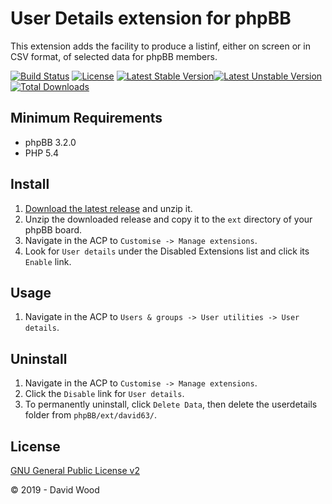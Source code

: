 # User Details extension for phpBB

This extension adds the facility to produce a listinf, either on screen or in CSV format, of selected data for phpBB members.

[![Build Status](https://travis-ci.com/david63/userdetails.svg?branch=master)](https://travis-ci.com/david63/userdetails)
[![License](https://poser.pugx.org/david63/userdetails/license)](https://packagist.org/packages/david63/userdetails)
[![Latest Stable Version](https://poser.pugx.org/david63/userdetails/v/stable)](https://packagist.org/packages/david63/userdetails)[![Latest Unstable Version](https://poser.pugx.org/david63/userdetails/v/unstable)](https://packagist.org/packages/david63/userdetails)[![Total Downloads](https://poser.pugx.org/david63/userdetails/downloads)](https://packagist.org/packages/david63/userdetails)

## Minimum Requirements
* phpBB 3.2.0
* PHP 5.4

## Install
1. [Download the latest release](https://github.com/david63/userdetails/archive/3.2.zip) and unzip it.
2. Unzip the downloaded release and copy it to the `ext` directory of your phpBB board.
3. Navigate in the ACP to `Customise -> Manage extensions`.
4. Look for `User details` under the Disabled Extensions list and click its `Enable` link.

## Usage
1. Navigate in the ACP to `Users & groups -> User utilities -> User details`.

## Uninstall
1. Navigate in the ACP to `Customise -> Manage extensions`.
2. Click the `Disable` link for `User details`.
3. To permanently uninstall, click `Delete Data`, then delete the userdetails folder from `phpBB/ext/david63/`.

## License
[GNU General Public License v2](http://opensource.org/licenses/GPL-2.0)

© 2019 - David Wood